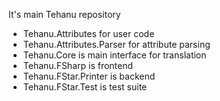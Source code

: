 It's main Tehanu repository
 * Tehanu.Attributes for user code
 * Tehanu.Attributes.Parser for attribute parsing
 * Tehanu.Core is main interface for translation
 * Tehanu.FSharp is frontend
 * Tehanu.FStar.Printer is backend
 * Tehanu.FStar.Test is test suite
